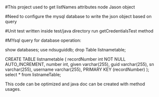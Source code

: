 #This project used to get listNames attributes node Jason object

#Need to configure the mysql database to write the json object based on query

#Unit test written inside test/java directory run getCredentialsTest method

#MYsql query for database operation:

show databases;
use ndsuguiddb;
drop Table listnametable;

CREATE TABLE listnametable (
recordNumber int NOT NULL AUTO_INCREMENT,
number int,
given varchar(255),
guid varchar(255),
sn varchar(255),
username varchar(255),
PRIMARY KEY (recordNumber)
);
select * from listnameTable;

This code can be optimized and java doc can be created with method usages.